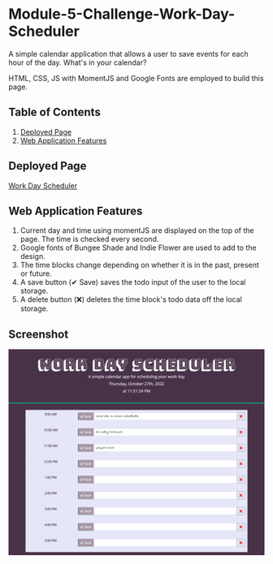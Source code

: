 # Module-5-Challenge-Work-Day-Scheduler
A simple calendar application that allows a user to save events for each hour of the day. What's in your calendar?

HTML, CSS, JS with MomentJS and Google Fonts are employed to build this page.

## Table of Contents
1. [Deployed Page](#deployed-page)
2. [Web Application Features](#web-application-features)

## Deployed Page

[Work Day Scheduler](https://iwirsing.github.io/Module-5-Challenge-Work-Day-Scheduler/) 

## Web Application Features

1. Current day and time using momentJS are displayed on the top of the page. The time is checked every second.
2. Google fonts of Bungee Shade and Indie Flower are used to add to the design.
3. The time blocks change depending on whether it is in the past, present or future.
4. A save button (&#10004; Save) saves the todo input of the user to the local storage.
5. A delete button (&#10060;) deletes the time block's todo data off the local storage.

## Screenshot

![work day scheduler screenshot](./assets/images/workdayscheduler.png)

## 
